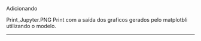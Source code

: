 Adicionando 

Print_Jupyter.PNG
Print com a saída dos graficos gerados pelo matplotbli utilizando o modelo.

------------------